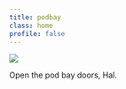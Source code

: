 ```yaml
---
title: podbay
class: home
profile: false
---
```




![](/podbay/images/hal9000.jpg)

Open the pod bay doors, Hal. 

